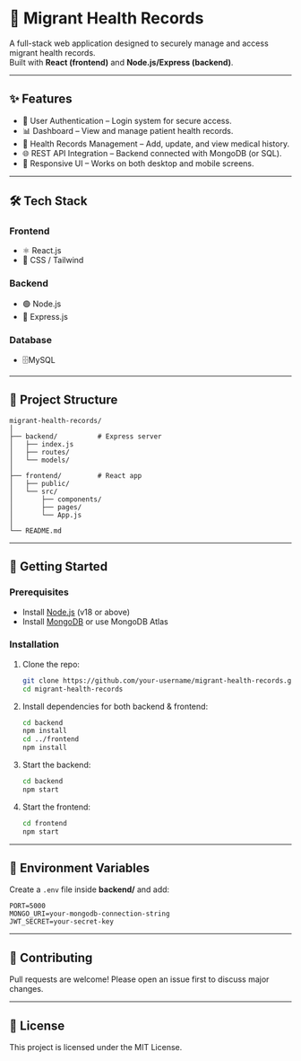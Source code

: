 # 🏥 Migrant Health Records

A full-stack web application designed to securely manage and access migrant health records.  
Built with **React (frontend)** and **Node.js/Express (backend)**.

---

## ✨ Features
- 🔐 User Authentication – Login system for secure access.  
- 📊 Dashboard – View and manage patient health records.  
- 📝 Health Records Management – Add, update, and view medical history.  
- 🌐 REST API Integration – Backend connected with MongoDB (or SQL).  
- 📱 Responsive UI – Works on both desktop and mobile screens.  

---

## 🛠 Tech Stack
### Frontend
- ⚛️ React.js  
- 🎨 CSS / Tailwind 

### Backend
- 🟢 Node.js  
- 🚀 Express.js  

### Database
- 🗄️MySQL  

---

## 📂 Project Structure
```
migrant-health-records/
│
├── backend/          # Express server
│   ├── index.js
│   ├── routes/
│   └── models/
│
├── frontend/         # React app
│   ├── public/
│   └── src/
│       ├── components/
│       ├── pages/
│       └── App.js
│
└── README.md
```

---

## 🚀 Getting Started

### Prerequisites
- Install [Node.js](https://nodejs.org/) (v18 or above)  
- Install [MongoDB](https://www.mongodb.com/) or use MongoDB Atlas  

### Installation
1. Clone the repo:
   ```bash
   git clone https://github.com/your-username/migrant-health-records.git
   cd migrant-health-records
   ```

2. Install dependencies for both backend & frontend:
   ```bash
   cd backend
   npm install
   cd ../frontend
   npm install
   ```

3. Start the backend:
   ```bash
   cd backend
   npm start
   ```

4. Start the frontend:
   ```bash
   cd frontend
   npm start
   ```

---

## 🔑 Environment Variables
Create a `.env` file inside **backend/** and add:
```
PORT=5000
MONGO_URI=your-mongodb-connection-string
JWT_SECRET=your-secret-key
```

---

## 🤝 Contributing
Pull requests are welcome! Please open an issue first to discuss major changes.

---

## 📜 License
This project is licensed under the MIT License.

